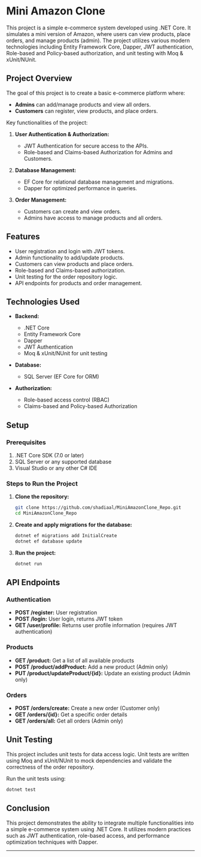 
# Mini Amazon Clone

This project is a simple e-commerce system developed using .NET Core. It simulates a mini version of Amazon, where users can view products, place orders, and manage products (admin). The project utilizes various modern technologies including Entity Framework Core, Dapper, JWT authentication, Role-based and Policy-based authorization, and unit testing with Moq & xUnit/NUnit.

## Project Overview

The goal of this project is to create a basic e-commerce platform where:
- **Admins** can add/manage products and view all orders.
- **Customers** can register, view products, and place orders.

Key functionalities of the project:
1. **User Authentication & Authorization:** 
   - JWT Authentication for secure access to the APIs.
   - Role-based and Claims-based Authorization for Admins and Customers.
   
2. **Database Management:** 
   - EF Core for relational database management and migrations.
   - Dapper for optimized performance in queries.

3. **Order Management:**
   - Customers can create and view orders.
   - Admins have access to manage products and all orders.

## Features
- User registration and login with JWT tokens.
- Admin functionality to add/update products.
- Customers can view products and place orders.
- Role-based and Claims-based authorization.
- Unit testing for the order repository logic.
- API endpoints for products and order management.


## Technologies Used

- **Backend:** 
  - .NET Core
  - Entity Framework Core
  - Dapper
  - JWT Authentication
  - Moq & xUnit/NUnit for unit testing
  
- **Database:** 
  - SQL Server (EF Core for ORM)
  
- **Authorization:**
  - Role-based access control (RBAC)
  - Claims-based and Policy-based Authorization

## Setup

### Prerequisites

1. .NET Core SDK (7.0 or later)
2. SQL Server or any supported database
3. Visual Studio or any other C# IDE

### Steps to Run the Project

1. **Clone the repository:**
   ```bash
   git clone https://github.com/shadiaal/MiniAmazonClone_Repo.git
   cd MiniAmazonClone_Repo
   ```

2. **Create and apply migrations for the database:**

   ```bash
   dotnet ef migrations add InitialCreate
   dotnet ef database update
   ```

3. **Run the project:**

   ```bash
   dotnet run
   ```

## API Endpoints

### Authentication
- **POST /register:** User registration
- **POST /login:** User login, returns JWT token
- **GET /user/profile:** Returns user profile information (requires JWT authentication)

### Products
- **GET /product:** Get a list of all available products
- **POST /product/addProduct:** Add a new product (Admin only)
- **PUT /product/updateProduct/{id}:** Update an existing product (Admin only)


### Orders
- **POST /orders/create:** Create a new order (Customer only)
- **GET /orders/{id}:** Get a specific order details
- **GET /orders/all:** Get all orders (Admin only)

## Unit Testing
This project includes unit tests for data access logic. Unit tests are written using Moq and xUnit/NUnit to mock dependencies and validate the correctness of the order repository.

Run the unit tests using:
```bash
dotnet test
```

## Conclusion

This project demonstrates the ability to integrate multiple functionalities into a simple e-commerce system using .NET Core. It utilizes modern practices such as JWT authentication, role-based access, and performance optimization techniques with Dapper. 

---
